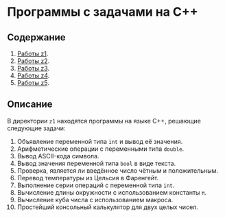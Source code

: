 # Программы с задачами на С++

## Содержание

1) [Работы z1](z1).
2) [Работы z2](z2).
3) [Работы z3](z3).
4) [Работы z4](z4).
5) [Работы z5](z5).

## Описание

В директории `z1` находятся программы на языке C++, решающие следующие задачи:

1. Объявление переменной типа `int` и вывод её значения.
2. Арифметические операции с переменными типа `double`.
3. Вывод ASCII-кода символа.
4. Вывод значения переменной типа `bool` в виде текста.
5. Проверка, является ли введённое число чётным и положительным.
6. Перевод температуры из Цельсия в Фаренгейт.
7. Выполнение серии операций с переменной типа `int`.
8. Вычисление длины окружности с использованием константы `π`.
9. Вычисление куба числа с использованием макроса.
10. Простейший консольный калькулятор для двух целых чисел.
